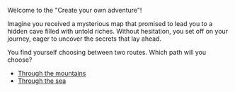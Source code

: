 Welcome to the "Create your own adventure"!

Imagine you received a mysterious map that promised to lead you to a hidden cave filled with untold riches. Without hesitation, you set off on your journey, eager to uncover the secrets that lay ahead.

You find yourself choosing between two routes. Which path will you choose?

- [Through the mountains](mountain.md)
- [Through the sea](sea.md)

